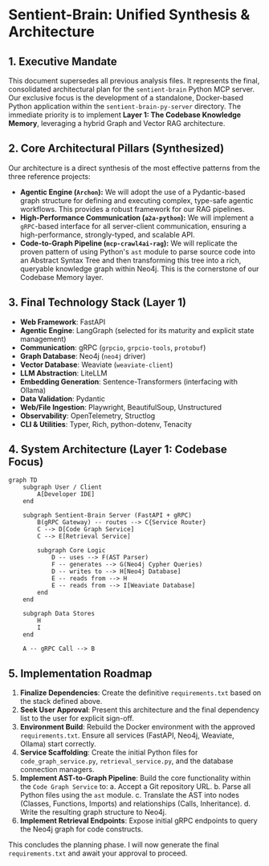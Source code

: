 # Sentient-Brain: Unified Synthesis & Architecture

## 1. Executive Mandate

This document supersedes all previous analysis files. It represents the final, consolidated architectural plan for the `sentient-brain` Python MCP server. Our exclusive focus is the development of a standalone, Docker-based Python application within the `sentient-brain-py-server` directory. The immediate priority is to implement **Layer 1: The Codebase Knowledge Memory**, leveraging a hybrid Graph and Vector RAG architecture.

## 2. Core Architectural Pillars (Synthesized)

Our architecture is a direct synthesis of the most effective patterns from the three reference projects:

*   **Agentic Engine (`Archon`):** We will adopt the use of a Pydantic-based graph structure for defining and executing complex, type-safe agentic workflows. This provides a robust framework for our RAG pipelines.
*   **High-Performance Communication (`a2a-python`):** We will implement a `gRPC`-based interface for all server-client communication, ensuring a high-performance, strongly-typed, and scalable API.
*   **Code-to-Graph Pipeline (`mcp-crawl4ai-rag`):** We will replicate the proven pattern of using Python's `ast` module to parse source code into an Abstract Syntax Tree and then transforming this tree into a rich, queryable knowledge graph within Neo4j. This is the cornerstone of our Codebase Memory layer.

## 3. Final Technology Stack (Layer 1)

-   **Web Framework**: FastAPI
-   **Agentic Engine**: LangGraph (selected for its maturity and explicit state management)
-   **Communication**: gRPC (`grpcio`, `grpcio-tools`, `protobuf`)
-   **Graph Database**: Neo4j (`neo4j` driver)
-   **Vector Database**: Weaviate (`weaviate-client`)
-   **LLM Abstraction**: LiteLLM
-   **Embedding Generation**: Sentence-Transformers (interfacing with Ollama)
-   **Data Validation**: Pydantic
-   **Web/File Ingestion**: Playwright, BeautifulSoup, Unstructured
-   **Observability**: OpenTelemetry, Structlog
-   **CLI & Utilities**: Typer, Rich, python-dotenv, Tenacity

## 4. System Architecture (Layer 1: Codebase Focus)

```mermaid
graph TD
    subgraph User / Client
        A[Developer IDE]
    end

    subgraph Sentient-Brain Server (FastAPI + gRPC)
        B(gRPC Gateway) -- routes --> C{Service Router}
        C --> D[Code Graph Service]
        C --> E[Retrieval Service]

        subgraph Core Logic
            D -- uses --> F(AST Parser)
            F -- generates --> G(Neo4j Cypher Queries)
            D -- writes to --> H[Neo4j Database]
            E -- reads from --> H
            E -- reads from --> I[Weaviate Database]
        end
    end

    subgraph Data Stores
        H
        I
    end

    A -- gRPC Call --> B
```

## 5. Implementation Roadmap

1.  **Finalize Dependencies**: Create the definitive `requirements.txt` based on the stack defined above.
2.  **Seek User Approval**: Present this architecture and the final dependency list to the user for explicit sign-off.
3.  **Environment Build**: Rebuild the Docker environment with the approved `requirements.txt`. Ensure all services (FastAPI, Neo4j, Weaviate, Ollama) start correctly.
4.  **Service Scaffolding**: Create the initial Python files for `code_graph_service.py`, `retrieval_service.py`, and the database connection managers.
5.  **Implement AST-to-Graph Pipeline**: Build the core functionality within the `Code Graph Service` to:
    a.  Accept a Git repository URL.
    b.  Parse all Python files using the `ast` module.
    c.  Translate the AST into nodes (Classes, Functions, Imports) and relationships (Calls, Inheritance).
    d.  Write the resulting graph structure to Neo4j.
6.  **Implement Retrieval Endpoints**: Expose initial gRPC endpoints to query the Neo4j graph for code constructs.

This concludes the planning phase. I will now generate the final `requirements.txt` and await your approval to proceed.
